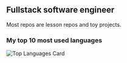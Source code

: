 ## Fullstack software engineer

Most repos are lesson repos and toy projects.

### My top 10 most used languages
![Top Languages Card](https://github-readme-stats.vercel.app/api/top-langs/?username=nkrumahthis&show_icons=true&count_private=true&theme=transparent&layout=compact&langs_count=10)
